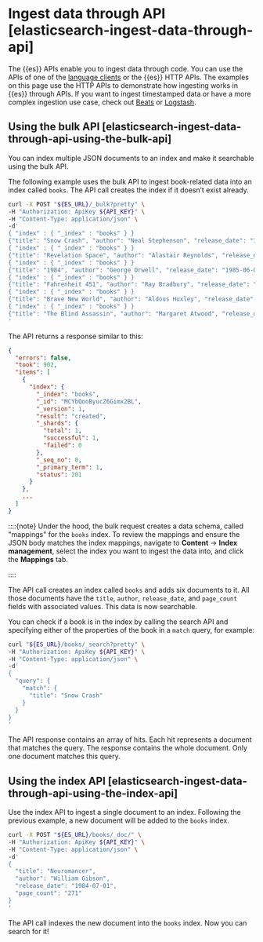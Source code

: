 # Ingest data through API [elasticsearch-ingest-data-through-api]

The {{es}} APIs enable you to ingest data through code. You can use the APIs of one of the [language clients](../../../solutions/search/site-or-app/clients.md) or the {{es}} HTTP APIs. The examples on this page use the HTTP APIs to demonstrate how ingesting works in {{es}} through APIs. If you want to ingest timestamped data or have a more complex ingestion use case, check out [Beats](https://www.elastic.co/guide/en/serverless/current/elasticsearch-ingest-data-through-beats.html) or [Logstash](https://www.elastic.co/guide/en/serverless/current/elasticsearch-ingest-data-through-logstash.html).


## Using the bulk API [elasticsearch-ingest-data-through-api-using-the-bulk-api]

You can index multiple JSON documents to an index and make it searchable using the bulk API.

The following example uses the bulk API to ingest book-related data into an index called `books`. The API call creates the index if it doesn’t exist already.

```bash
curl -X POST "${ES_URL}/_bulk?pretty" \
-H "Authorization: ApiKey ${API_KEY}" \
-H "Content-Type: application/json" \
-d'
{ "index" : { "_index" : "books" } }
{"title": "Snow Crash", "author": "Neal Stephenson", "release_date": "1992-06-01", "page_count": 470}
{ "index" : { "_index" : "books" } }
{"title": "Revelation Space", "author": "Alastair Reynolds", "release_date": "2000-03-15", "page_count": 585}
{ "index" : { "_index" : "books" } }
{"title": "1984", "author": "George Orwell", "release_date": "1985-06-01", "page_count": 328}
{ "index" : { "_index" : "books" } }
{"title": "Fahrenheit 451", "author": "Ray Bradbury", "release_date": "1953-10-15", "page_count": 227}
{ "index" : { "_index" : "books" } }
{"title": "Brave New World", "author": "Aldous Huxley", "release_date": "1932-06-01", "page_count": 268}
{ "index" : { "_index" : "books" } }
{"title": "The Blind Assassin", "author": "Margaret Atwood", "release_date": "2000-09-02", "page_count": 536}
'
```

The API returns a response similar to this:

```json
{
  "errors": false,
  "took": 902,
  "items": [
    {
      "index": {
        "_index": "books",
        "_id": "MCYbQooByucZ6Gimx2BL",
        "_version": 1,
        "result": "created",
        "_shards": {
          "total": 1,
          "successful": 1,
          "failed": 0
        },
        "_seq_no": 0,
        "_primary_term": 1,
        "status": 201
      }
    },
    ...
  ]
}
```

::::{note}
Under the hood, the bulk request creates a data schema, called "mappings" for the `books` index. To review the mappings and ensure the JSON body matches the index mappings, navigate to **Content** → **Index management**, select the index you want to ingest the data into, and click the **Mappings** tab.

::::


The API call creates an index called `books` and adds six documents to it. All those documents have the `title`, `author`, `release_date`, and `page_count` fields with associated values. This data is now searchable.

You can check if a book is in the index by calling the search API and specifying either of the properties of the book in a `match` query, for example:

```bash
curl "${ES_URL}/books/_search?pretty" \
-H "Authorization: ApiKey ${API_KEY}" \
-H "Content-Type: application/json" \
-d'
{
  "query": {
    "match": {
      "title": "Snow Crash"
    }
  }
}
'
```

The API response contains an array of hits. Each hit represents a document that matches the query. The response contains the whole document. Only one document matches this query.


## Using the index API [elasticsearch-ingest-data-through-api-using-the-index-api]

Use the index API to ingest a single document to an index. Following the previous example, a new document will be added to the `books` index.

```bash
curl -X POST "${ES_URL}/books/_doc/" \
-H "Authorization: ApiKey ${API_KEY}" \
-H "Content-Type: application/json" \
-d'
{
  "title": "Neuromancer",
  "author": "William Gibson",
  "release_date": "1984-07-01",
  "page_count": "271"
}
'
```

The API call indexes the new document into the `books` index. Now you can search for it!
